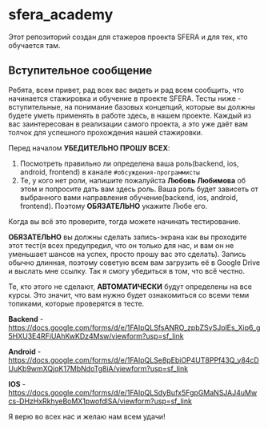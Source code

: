 # sfera_academy
Этот репозиторий создан для стажеров проекта SFERA и для тех, кто обучается там.

## Вступительное сообщение
Ребята, всем привет, рад всех вас видеть и рад всем сообщить, что начинается стажировка и обучение в проекте SFERA. 
Тесты ниже - вступительные, на понимание базовых концепций, которые вы должны будете уметь применять в работе здесь, в нашем проекте. 
Каждый из вас заинтересован в реализации самого проекта, а это уже даёт вам толчок для успешного прохождения нашей стажировки.

Перед началом **УБЕДИТЕЛЬНО ПРОШУ ВСЕХ**:
1. Посмотреть правильно ли определена ваша роль(backend, ios, android, frontend) в канале `#обсуждения-программисты`
2. Те, у кого нет роли, напишите пожалуйста **Любовь Любимова** об этом и попросите дать вам здесь роль. 
Ваша роль будет зависеть от выбранного вами направления обучение(backend, ios, android, frontend). 
Поэтому **ОБЯЗАТЕЛЬНО** укажите Любе его.

Когда вы всё это проверите, тогда можете начинать тестирование.

**ОБЯЗАТЕЛЬНО** вы должны сделать запись-экрана как вы проходите этот тест(я всех предупредил, что он только для нас, и вам он не уменьшает шансов на успех, просто прошу вас это сделать).
Запись обычно длинная, поэтому советую всем вам загрузить её в Google Drive и выслать мне ссылку. 
Так я смогу убедиться в том, что всё честно.

Те, кто этого не сделают, **АВТОМАТИЧЕСКИ** будут определены на все курсы. 
Это значит, что вам нужно будет ознакомиться со всеми теми топиками, которые проверятся в тесте.

**Backend** - https://docs.google.com/forms/d/e/1FAIpQLSfsANRO_zpbZSvSJplEs_Xip6_g5HXU3E4RFiUAhKwKDz4Msw/viewform?usp=sf_link

**Android** - https://docs.google.com/forms/d/e/1FAIpQLSe8pEbiOP4UT8PPf43Q_y84cDUuKb9wmXQjqK17MbNdoTg8iA/viewform?usp=sf_link

**IOS** - https://docs.google.com/forms/d/e/1FAIpQLSdyBufx5FgpGMaNSJAJ4uMwcs-DHzHxRkhyeBoMX1pwofdlSA/viewform?usp=sf_link

Я верю во всех нас и желаю нам всем удачи!
